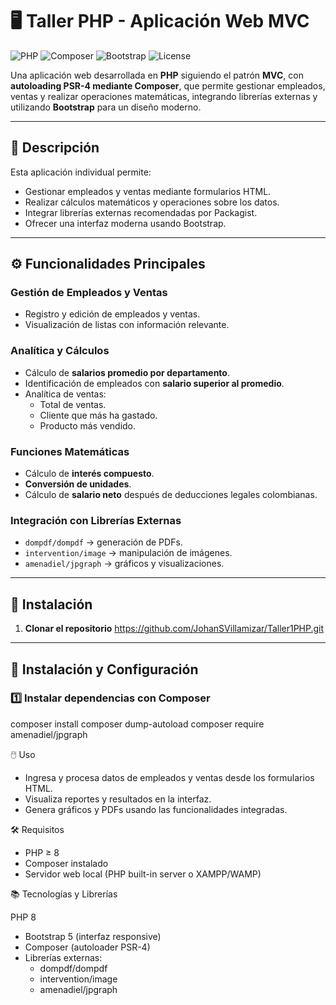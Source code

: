 # 🖥️ Taller PHP - Aplicación Web MVC

![PHP](https://img.shields.io/badge/PHP-8.0-blue?logo=php) 
![Composer](https://img.shields.io/badge/Composer-OK-lightgrey?logo=composer) 
![Bootstrap](https://img.shields.io/badge/Bootstrap-5-purple?logo=bootstrap) 
![License](https://img.shields.io/badge/License-Educativa-green)

Una aplicación web desarrollada en **PHP** siguiendo el patrón **MVC**, con **autoloading PSR-4 mediante Composer**, que permite gestionar empleados, ventas y realizar operaciones matemáticas, integrando librerías externas y utilizando **Bootstrap** para un diseño moderno.

---

## 📌 Descripción

Esta aplicación individual permite:

- Gestionar empleados y ventas mediante formularios HTML.
- Realizar cálculos matemáticos y operaciones sobre los datos.
- Integrar librerías externas recomendadas por Packagist.
- Ofrecer una interfaz moderna usando Bootstrap.

---

## ⚙️ Funcionalidades Principales

### Gestión de Empleados y Ventas
- Registro y edición de empleados y ventas.
- Visualización de listas con información relevante.

### Analítica y Cálculos
- Cálculo de **salarios promedio por departamento**.
- Identificación de empleados con **salario superior al promedio**.
- Analítica de ventas:
  - Total de ventas.
  - Cliente que más ha gastado.
  - Producto más vendido.

### Funciones Matemáticas
- Cálculo de **interés compuesto**.
- **Conversión de unidades**.
- Cálculo de **salario neto** después de deducciones legales colombianas.

### Integración con Librerías Externas
- `dompdf/dompdf` → generación de PDFs.
- `intervention/image` → manipulación de imágenes.
- `amenadiel/jpgraph` → gráficos y visualizaciones.

---

## 🚀 Instalación

1. **Clonar el repositorio**
https://github.com/JohanSVillamizar/Taller1PHP.git

---

## 🚀 Instalación y Configuración

### 1️⃣ Instalar dependencias con Composer

composer install
composer dump-autoload
composer require amenadiel/jpgraph

🖱️ Uso

- Ingresa y procesa datos de empleados y ventas desde los formularios HTML.
- Visualiza reportes y resultados en la interfaz.
- Genera gráficos y PDFs usando las funcionalidades integradas.

🛠️ Requisitos

- PHP ≥ 8
- Composer instalado
- Servidor web local (PHP built-in server o XAMPP/WAMP)

📚 Tecnologías y Librerías

PHP 8
- Bootstrap 5 (interfaz responsive)
- Composer (autoloader PSR-4)
- Librerías externas:
  - dompdf/dompdf
  - intervention/image
  - amenadiel/jpgraph

